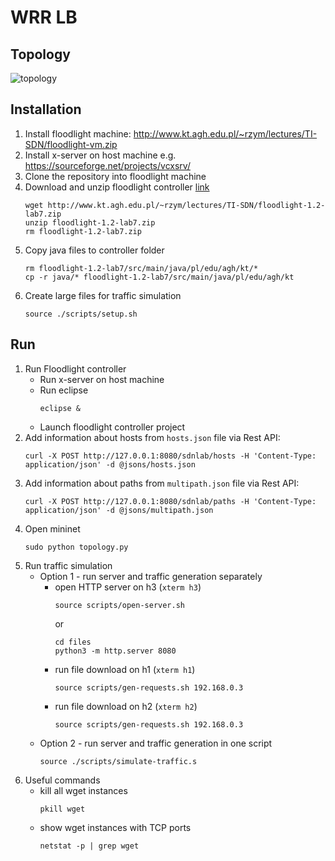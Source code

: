 # WRR LB

## Topology

![topology](https://github.com/user-attachments/assets/36939775-b968-4a80-8be9-e8c7d127c023)

## Installation
1. Install floodlight machine: http://www.kt.agh.edu.pl/~rzym/lectures/TI-SDN/floodlight-vm.zip
1. Install x-server on host machine e.g. https://sourceforge.net/projects/vcxsrv/
1. Clone the repository into floodlight machine
1. Download and unzip floodlight controller [link](http://www.kt.agh.edu.pl/~rzym/lectures/TI-SDN/floodlight-1.2-lab7.zip)
    ```console
    wget http://www.kt.agh.edu.pl/~rzym/lectures/TI-SDN/floodlight-1.2-lab7.zip
    unzip floodlight-1.2-lab7.zip
    rm floodlight-1.2-lab7.zip
    ```
1. Copy java files to controller folder
    ```console
    rm floodlight-1.2-lab7/src/main/java/pl/edu/agh/kt/*
    cp -r java/* floodlight-1.2-lab7/src/main/java/pl/edu/agh/kt
    ```
1. Create large files for traffic simulation
    ```console
    source ./scripts/setup.sh
    ```

## Run 
1. Run Floodlight controller
    - Run x-server on host machine
    - Run eclipse
        ```console
        eclipse &
        ```
    - Launch floodlight controller project
1. Add information about hosts from `hosts.json` file via Rest API:
    ```console
   curl -X POST http://127.0.0.1:8080/sdnlab/hosts -H 'Content-Type: application/json' -d @jsons/hosts.json
    ```
1. Add information about paths from `multipath.json` file via Rest API:
    ```console
   curl -X POST http://127.0.0.1:8080/sdnlab/paths -H 'Content-Type: application/json' -d @jsons/multipath.json
    ```
1. Open mininet
    ```console
    sudo python topology.py
    ```
1. Run traffic simulation
   - Option 1 - run server and traffic generation separately
        - open HTTP server on h3 (`xterm h3`)
            ```console
            source scripts/open-server.sh
            ```
            or
            ```console
            cd files
            python3 -m http.server 8080
            ```
        - run file download on h1 (`xterm h1`)
            ```console
            source scripts/gen-requests.sh 192.168.0.3
            ```
        - run file download on h2 (`xterm h2`)
            ```console
            source scripts/gen-requests.sh 192.168.0.3
            ```
   - Option 2 - run server and traffic generation in one script
        ```console
        source ./scripts/simulate-traffic.s
        ```
1. Useful commands
   - kill all wget instances
        ```console
        pkill wget
        ```
   - show wget instances with TCP ports
        ```console
        netstat -p | grep wget
        ```
